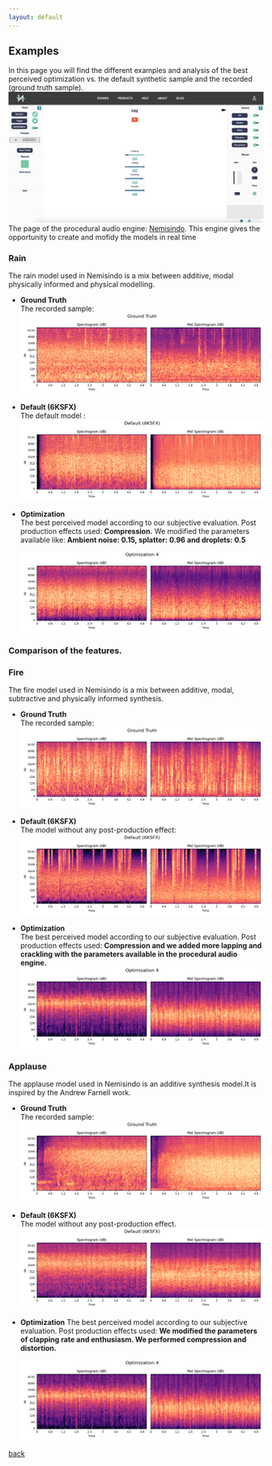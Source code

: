 ```yaml
---
layout: default
---
```


## Examples
In this page you will find the different examples and analysis of the best perceived optimization vs. the default synthetic sample and the recorded (ground truth sample).
![Procedural Audio Engine ](assets/img/Nemisindo.png)
The page of the procedural audio engine: [Nemisindo](https://nemisindo.com/). This engine gives the opportunity to create and mofidy the models in real time


### Rain
The rain model used in Nemisindo is a mix between additive, modal physically informed and physical modelling. 
- **Ground Truth**  
The recorded sample:
  ![Rain-GroundTruth](assets/img/RainGroundTruth.png)

- **Default (6KSFX)**  
The default model :
  ![Rain-Default](assets/img/RainDefault(6KSFX).png)

- **Optimization**  
The best perceived model according to our subjective evaluation. 
Post production effects used: **Compression.**
We modified the parameters available like: **Ambient noise: 0.15, splatter: 0.96  and droplets: 0.5**

  ![Rain-Optimization](assets/img/RainOptimization4.png)

### Comparison of the features.

### Fire
The fire model used in Nemisindo is a mix between additive, modal, subtractive and physically informed synthesis. 

- **Ground Truth**  
The recorded sample:
  ![Fire-GroundTruth](assets/img/FireGroundTruth.png)

- **Default (6KSFX)**  
The model without any post-production effect:
  ![Fire-Default](assets/img/FireDefault(6KSFX).png)

- **Optimization**  
The best perceived model according to our subjective evaluation. 
Post production effects used: **Compression and we added more lapping and crackling with the parameters available in the procedural audio engine.**
  ![Fire-Optimization](assets/img/FireOptimization4.png)

### Applause
The applause model used in Nemisindo is an additive synthesis model.It is inspired by the Andrew Farnell work. 
- **Ground Truth**  
The recorded sample:
  ![Applause-GroundTruth](assets/img/ApplauseGroundTruth.png)

- **Default (6KSFX)**  
The model without any post-production effect.
  ![Applause-Default](assets/img/ApplauseDefault(6KSFX).png)

- **Optimization**
The best perceived model according to our subjective evaluation. 
Post production effects used: **We modified the parameters of clapping rate and enthusiasm. We performed compression and distortion.**
  
  ![Applause-Optimization](assets/img/ApplauseOptimization4.png)
  
[back](./)
